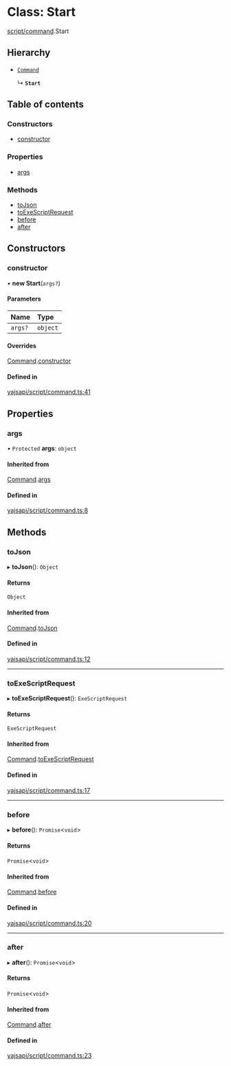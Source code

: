 # Class: Start

[script/command](../modules/script_command.md).Start

## Hierarchy

- [`Command`](script_command.Command.md)

  ↳ **`Start`**

## Table of contents

### Constructors

- [constructor](script_command.Start.md#constructor)

### Properties

- [args](script_command.Start.md#args)

### Methods

- [toJson](script_command.Start.md#tojson)
- [toExeScriptRequest](script_command.Start.md#toexescriptrequest)
- [before](script_command.Start.md#before)
- [after](script_command.Start.md#after)

## Constructors

### constructor

• **new Start**(`args?`)

#### Parameters

| Name | Type |
| :------ | :------ |
| `args?` | `object` |

#### Overrides

[Command](script_command.Command.md).[constructor](script_command.Command.md#constructor)

#### Defined in

[yajsapi/script/command.ts:41](https://github.com/golemfactory/yajsapi/blob/5793bb7/yajsapi/script/command.ts#L41)

## Properties

### args

• `Protected` **args**: `object`

#### Inherited from

[Command](script_command.Command.md).[args](script_command.Command.md#args)

#### Defined in

[yajsapi/script/command.ts:8](https://github.com/golemfactory/yajsapi/blob/5793bb7/yajsapi/script/command.ts#L8)

## Methods

### toJson

▸ **toJson**(): `Object`

#### Returns

`Object`

#### Inherited from

[Command](script_command.Command.md).[toJson](script_command.Command.md#tojson)

#### Defined in

[yajsapi/script/command.ts:12](https://github.com/golemfactory/yajsapi/blob/5793bb7/yajsapi/script/command.ts#L12)

___

### toExeScriptRequest

▸ **toExeScriptRequest**(): `ExeScriptRequest`

#### Returns

`ExeScriptRequest`

#### Inherited from

[Command](script_command.Command.md).[toExeScriptRequest](script_command.Command.md#toexescriptrequest)

#### Defined in

[yajsapi/script/command.ts:17](https://github.com/golemfactory/yajsapi/blob/5793bb7/yajsapi/script/command.ts#L17)

___

### before

▸ **before**(): `Promise`<`void`\>

#### Returns

`Promise`<`void`\>

#### Inherited from

[Command](script_command.Command.md).[before](script_command.Command.md#before)

#### Defined in

[yajsapi/script/command.ts:20](https://github.com/golemfactory/yajsapi/blob/5793bb7/yajsapi/script/command.ts#L20)

___

### after

▸ **after**(): `Promise`<`void`\>

#### Returns

`Promise`<`void`\>

#### Inherited from

[Command](script_command.Command.md).[after](script_command.Command.md#after)

#### Defined in

[yajsapi/script/command.ts:23](https://github.com/golemfactory/yajsapi/blob/5793bb7/yajsapi/script/command.ts#L23)
